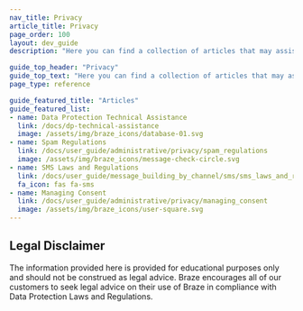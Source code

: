 ```yaml
---
nav_title: Privacy
article_title: Privacy
page_order: 100
layout: dev_guide
description: "Here you can find a collection of articles that may assist you in your use of Braze in compliance with applicable data protection laws and regulations."

guide_top_header: "Privacy"
guide_top_text: "Here you can find a collection of articles that may assist you in your use of Braze in compliance with applicable data protection laws and regulations."
page_type: reference

guide_featured_title: "Articles"
guide_featured_list:
- name: Data Protection Technical Assistance
  link: /docs/dp-technical-assistance
  image: /assets/img/braze_icons/database-01.svg
- name: Spam Regulations
  link: /docs/user_guide/administrative/privacy/spam_regulations
  image: /assets/img/braze_icons/message-check-circle.svg
- name: SMS Laws and Regulations
  link: /docs/user_guide/message_building_by_channel/sms/sms_laws_and_regulations
  fa_icon: fas fa-sms
- name: Managing Consent
  link: /docs/user_guide/administrative/privacy/managing_consent
  image: /assets/img/braze_icons/user-square.svg
---
```


## Legal Disclaimer

The information provided here is provided for educational purposes only and should not be construed as legal advice. Braze encourages all of our customers to seek legal advice on their use of Braze in compliance with Data Protection Laws and Regulations.

<br><br>
